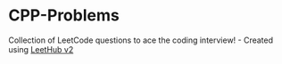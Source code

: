 # CPP-Problems
Collection of LeetCode questions to ace the coding interview! - Created using [LeetHub v2](https://github.com/arunbhardwaj/LeetHub-2.0)
